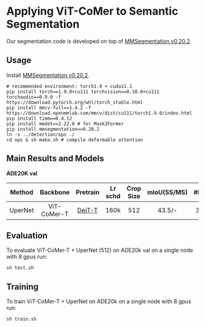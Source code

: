 # Applying ViT-CoMer to Semantic Segmentation

Our segmentation code is developed on top of [MMSegmentation v0.20.2](https://github.com/open-mmlab/mmsegmentation/tree/v0.20.2).



## Usage

Install [MMSegmentation v0.20.2](https://github.com/open-mmlab/mmsegmentation/tree/v0.20.2).

```
# recommended environment: torch1.9 + cuda11.1
pip install torch==1.9.0+cu111 torchvision==0.10.0+cu111 torchaudio==0.9.0 -f https://download.pytorch.org/whl/torch_stable.html
pip install mmcv-full==1.4.2 -f https://download.openmmlab.com/mmcv/dist/cu111/torch1.9.0/index.html
pip install timm==0.4.12
pip install mmdet==2.22.0 # for Mask2Former
pip install mmsegmentation==0.20.2
ln -s ../detection/ops ./
cd ops & sh make.sh # compile deformable attention
```

## Main Results and Models

**ADE20K val**





| Method  | Backbone   | Pretrain  | Lr schd | Crop Size | mIoU(SS/MS) | #Param  | Config | Ckpt |Log |
|:----------:|:-------------:|:--------------------------------------------------------------------------------------------------------------------------------------------------------------------------------:|:-------:|:------:|:-------:|:--------------------------------------------------------------------------------:|:------------------------------------------------------------------------------------------------------------------------:|:-------------:|:-------------:|
| UperNet | ViT-CoMer-T | [DeiT-T](https://pan.baidu.com/s/1-2a--MV1yVemzM1QX_0bNQ?pwd=r9uv)                                                                                                 | 160k   | 512   | 43.5/-   |     38.7M  | [config](https://pan.baidu.com/s/1KxzkLZu8qXi9wfIe3JF04w?pwd=4gjs)  |[ckpt](https://pan.baidu.com/s/1J_XgJ058PpK8gqz9E0Caig?pwd=k6mf)   |[log](https://pan.baidu.com/s/1qh6xvubnU9Y6bG6UNp22IA?pwd=3p8u)|

## Evaluation

To evaluate ViT-CoMer-T + UperNet (512) on ADE20k val on a single node with 8 gpus run:

```shell
sh test.sh
```


## Training

To train ViT-CoMer-T + UperNet on ADE20k on a single node with 8 gpus run:

```shell
sh train.sh
```
